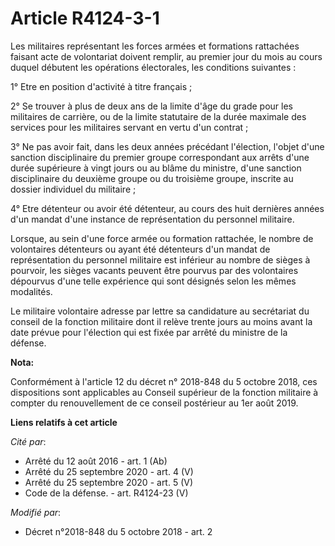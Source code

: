 # Article R4124-3-1

Les militaires représentant les forces armées et formations rattachées faisant acte de volontariat doivent remplir, au
premier jour du mois au cours duquel débutent les opérations électorales, les conditions suivantes :

1° Etre en position d'activité à titre français ;

2° Se trouver à plus de deux ans de la limite d'âge du grade pour les militaires de carrière, ou de la limite statutaire de
la durée maximale des services pour les militaires servant en vertu d'un contrat ;

3° Ne pas avoir fait, dans les deux années précédant l'élection, l'objet d'une sanction disciplinaire du premier groupe
correspondant aux arrêts d'une durée supérieure à vingt jours ou au blâme du ministre, d'une sanction disciplinaire du
deuxième groupe ou du troisième groupe, inscrite au dossier individuel du militaire ;

4° Etre détenteur ou avoir été détenteur, au cours des huit dernières années d'un mandat d'une instance de représentation du
personnel militaire.

Lorsque, au sein d'une force armée ou formation rattachée, le nombre de volontaires détenteurs ou ayant été détenteurs d'un
mandat de représentation du personnel militaire est inférieur au nombre de sièges à pourvoir, les sièges vacants peuvent être
pourvus par des volontaires dépourvus d'une telle expérience qui sont désignés selon les mêmes modalités.

Le militaire volontaire adresse par lettre sa candidature au secrétariat du conseil de la fonction militaire dont il relève
trente jours au moins avant la date prévue pour l'élection qui est fixée par arrêté du ministre de la défense.

**Nota:**

Conformément à l'article 12 du décret n° 2018-848 du 5 octobre 2018, ces dispositions sont applicables au Conseil supérieur
de la fonction militaire à compter du renouvellement de ce conseil postérieur au 1er août 2019.

**Liens relatifs à cet article**

_Cité par_:

  - Arrêté du 12 août 2016 - art. 1 (Ab)
  - Arrêté du 25 septembre 2020 - art. 4 (V)
  - Arrêté du 25 septembre 2020 - art. 5 (V)
  - Code de la défense. - art. R4124-23 (V)

_Modifié par_:

  - Décret n°2018-848 du 5 octobre 2018 - art. 2
